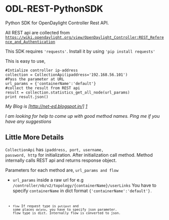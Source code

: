 ODL-REST-PythonSDK
==================

Python SDK for OpenDaylight Controller Rest API.

All REST api are collected from <code>https://wiki.opendaylight.org/view/OpenDaylight_Controller:REST_Reference_and_Authentication</code>

This SDK requires <code>'requests'</code>. Install it by using <code>'pip install requests'</code>

This is easy to use, 

  ```
  #Intialize controller ip-address
  collection = CollectionApi(ipaddress='192.168.56.101')
  #Pass the parameter at URL
  url_params = {'containerName':'default'}
  #collect the result from REST api
  result = collection.statistics_get_all_node(url_params)
  print result.json()
  ```
*My Blog is [http://net-ed.blogspot.in/] [1]*

*I am looking for help to come up with good method names. Ping me if you have any suggestions*

  
Little More Details
-------------------
<code>CollectionApi</code> has <code>ipaddress, port, username, password, http</code> for initialization.
After initialization call method. Method internally calls REST api and returns response object.

Parameters for each method are, <code>url_params and flow </code>
* <code>url_params</code> inside a raw url for e.g <code>/controller/nb/v2/topology/{containerName}/userLinks</code>
You have to specify <code>containerName</code> in dict format <code>{'containerName':'default'}<code>.
* <code>flow</code> If request type is <code>put/post</code> and some places <code>delete</code>, you have to specify json parameter. flow type is dict. Internally flow is converted to json.


  [1]: http://net-ed.blogspot.in/
